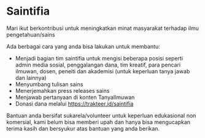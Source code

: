 # Saintifia

Mari ikut berkontribusi untuk meningkatkan minat masyarakat terhadap ilmu pengetahuan/sains

Ada berbagai cara yang anda bisa lakukan untuk membantu:
- Menjadi bagian tim saintifia untuk mengisi beberapa posisi seperti admin media sosial, penggalangan dana, tim kreatif, para pencari ilmuwan, dosen, peneiti dan akademisi (untuk keperluan tanya jawab dan lainnya)
- Menyumbang tulisan sains
- Menerjemahkan press releases sains
- Menjawab pertanyaan di konten TanyaIlmuwan
- Donasi dana melalui https://trakteer.id/saintifia

Bantuan anda bersifat sukarela/volunteer untuk keperluan edukasional non komersial, kami belum bisa memberi upah dan hanya bisa mengucapkan terima kasih dan bersyukur atas bantuan yang anda berikan.
